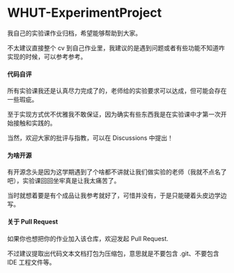 # WHUT-ExperimentProject
我自己的实验课作业归档，希望能够帮助到大家。

不太建议直接整个 cv 到自己作业里，我建议的是遇到问题或者有些功能不知道咋实现的时候，可以参考参考。

#### 代码自评

所有实验课我还是认真尽力完成了的，老师给的实验要求可以达成，但可能会存在一些瑕疵。

至于实现方式优不优雅我不敢保证，因为确实有些东西我是在实验课中才第一次开始接触和实践的。

当然，欢迎大家的批评与指教，可以在 Discussions 中提出！

#### 为啥开源

有开源念头是因为这学期遇到了个啥都不讲就让我们做实验的老师（我就不点名了吧），实验课回回坐牢真是让我太痛苦了。

当时就想着要是有个成品让我参考就好了，可惜并没有，于是只能硬着头皮边学边写。

#### 关于 Pull Request

如果你也想把你的作业加入该仓库，欢迎发起 Pull Request.

不过建议提取出代码文本文档打包为压缩包，意思就是不要包含 .git、不要包含 IDE 工程文件等。

